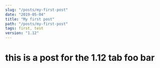 ```yaml
---
slug: "/posts/my-first-post"
date: "2019-05-04"
title: "My first post"
path: "/posts/my-first-post"
tags: first, test
version: "1.12"
---
```

# this is a post for the 1.12 tab foo bar
